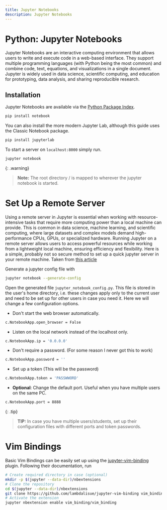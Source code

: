 ```yaml
---
title: Jupyter Notebooks
description: Jupyter Notebooks
---
```



# Python: Jupyter Notebooks

Jupyter Notebooks are an interactive computing environment that allows users to write and execute code in a web-based interface. They support multiple programming languages (with Python being the most common) and combine code, text, equations, and visualizations in a single document. Jupyter is widely used in data science, scientific computing, and education for prototyping, data analysis, and sharing reproducible research.

## Installation

Jupyter Notebooks are available via the [Python Package Index](https://pypi.org/).
```bash
pip install notebook
```
You can also install the more modern Jupyter Lab, although this guide uses the Classic Notebook package.
```bash
pip install jupyterlab
```
To start a server on `localhost:8000` simply run.
```bash
jupyter notebook
```

{: .warning}
> **Note:** The root directory / is mapped to wherever the jupyter notebook is started.

# Set Up a Remote Server

Using a remote server in Jupyter is essential when working with resource-intensive tasks that require more computing power than a local machine can provide. This is common in data science, machine learning, and scientific computing, where large datasets and complex models demand high-performance CPUs, GPUs, or specialized hardware. Running Jupyter on a remote server allows users to access powerful resources while working from a lightweight local machine, ensuring efficiency and flexibility. Here is a simple, probably not so secure method to set up a quick jupyter server in your remote machine. Taken from [this article](https://lerner.co.il/2017/02/01/five-minute-guide-setting-jupyter-notebook-server/)

Generate a jupyter config file with
```bash
jupyter notebook --generate-config
```
Open the generated file `jupyter_notebook_config.py`. This file is stored in the user's home directory, i.e. these changes apply only to the current user and need to be set up for other users in case you need it. Here we will change a few configuration options.

- Don't start the web browser automatically.
```bash
c.NotebookApp.open_browser = False
```
- Listen on the local network instead of the localhost only.
```bash
c.NotebookApp.ip = '0.0.0.0'
```
- Don't require a password. (For some reason I never got this to work)
```bash
c.NotebookApp.password = ''
```
- Set up a token (This will be the password)
 ```bash
c.NotebookApp.token = 'PASSWWORD'
```
- **Optional**: Change the default port. Useful when you have multiple users on the same PC.
```bash
c.NotebookApp.port = 8888
```

{: .tip}
> __TIP:__ In case you have multiple users/students, set up their configuration files with different ports and token passwords.

# Vim Bindings

Basic Vim Bindings can be easily set up using the [jupyter-vim-binding](https://github.com/lambdalisue/jupyter-vim-binding) plugin. Following their documentation, run
```bash
# Create required directory in case (optional)
mkdir -p $(jupyter --data-dir)/nbextensions
# Clone the repository
cd $(jupyter --data-dir)/nbextensions
git clone https://github.com/lambdalisue/jupyter-vim-binding vim_binding
# Activate the extension
jupyter nbextension enable vim_binding/vim_binding
```
